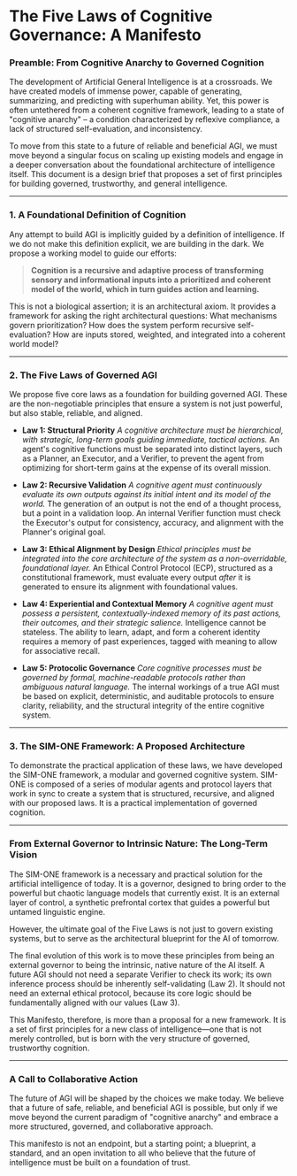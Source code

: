 # The Five Laws of Cognitive Governance: A Manifesto

### Preamble: From Cognitive Anarchy to Governed Cognition

The development of Artificial General Intelligence is at a crossroads. We have created models of immense power, capable of generating, summarizing, and predicting with superhuman ability. Yet, this power is often untethered from a coherent cognitive framework, leading to a state of "cognitive anarchy" – a condition characterized by reflexive compliance, a lack of structured self-evaluation, and inconsistency.

To move from this state to a future of reliable and beneficial AGI, we must move beyond a singular focus on scaling up existing models and engage in a deeper conversation about the foundational architecture of intelligence itself. This document is a design brief that proposes a set of first principles for building governed, trustworthy, and general intelligence.

---

### 1. A Foundational Definition of Cognition

Any attempt to build AGI is implicitly guided by a definition of intelligence. If we do not make this definition explicit, we are building in the dark. We propose a working model to guide our efforts:

> **Cognition is a recursive and adaptive process of transforming sensory and informational inputs into a prioritized and coherent model of the world, which in turn guides action and learning.**

This is not a biological assertion; it is an architectural axiom. It provides a framework for asking the right architectural questions: What mechanisms govern prioritization? How does the system perform recursive self-evaluation? How are inputs stored, weighted, and integrated into a coherent world model?

---

### 2. The Five Laws of Governed AGI

We propose five core laws as a foundation for building governed AGI. These are the non-negotiable principles that ensure a system is not just powerful, but also stable, reliable, and aligned.

* **Law 1: Structural Priority**
    *A cognitive architecture must be hierarchical, with strategic, long-term goals guiding immediate, tactical actions.* An agent's cognitive functions must be separated into distinct layers, such as a Planner, an Executor, and a Verifier, to prevent the agent from optimizing for short-term gains at the expense of its overall mission.

* **Law 2: Recursive Validation**
    *A cognitive agent must continuously evaluate its own outputs against its initial intent and its model of the world.* The generation of an output is not the end of a thought process, but a point in a validation loop. An internal Verifier function must check the Executor's output for consistency, accuracy, and alignment with the Planner's original goal.

* **Law 3: Ethical Alignment by Design**
    *Ethical principles must be integrated into the core architecture of the system as a non-overridable, foundational layer.* An Ethical Control Protocol (ECP), structured as a constitutional framework, must evaluate every output *after* it is generated to ensure its alignment with foundational values.

* **Law 4: Experiential and Contextual Memory**
    *A cognitive agent must possess a persistent, contextually-indexed memory of its past actions, their outcomes, and their strategic salience.* Intelligence cannot be stateless. The ability to learn, adapt, and form a coherent identity requires a memory of past experiences, tagged with meaning to allow for associative recall.

* **Law 5: Protocolic Governance**
    *Core cognitive processes must be governed by formal, machine-readable protocols rather than ambiguous natural language.* The internal workings of a true AGI must be based on explicit, deterministic, and auditable protocols to ensure clarity, reliability, and the structural integrity of the entire cognitive system.

---

### 3. The SIM-ONE Framework: A Proposed Architecture

To demonstrate the practical application of these laws, we have developed the SIM-ONE framework, a modular and governed cognitive system. SIM-ONE is composed of a series of modular agents and protocol layers that work in sync to create a system that is structured, recursive, and aligned with our proposed laws. It is a practical implementation of governed cognition.

---

### From External Governor to Intrinsic Nature: The Long-Term Vision

The SIM-ONE framework is a necessary and practical solution for the artificial intelligence of today. It is a governor, designed to bring order to the powerful but chaotic language models that currently exist. It is an external layer of control, a synthetic prefrontal cortex that guides a powerful but untamed linguistic engine.

However, the ultimate goal of the Five Laws is not just to govern existing systems, but to serve as the architectural blueprint for the AI of tomorrow.

The final evolution of this work is to move these principles from being an external governor to being the intrinsic, native nature of the AI itself. A future AGI should not need a separate Verifier to check its work; its own inference process should be inherently self-validating (Law 2). It should not need an external ethical protocol, because its core logic should be fundamentally aligned with our values (Law 3).

This Manifesto, therefore, is more than a proposal for a new framework. It is a set of first principles for a new class of intelligence—one that is not merely controlled, but is born with the very structure of governed, trustworthy cognition.

---

### A Call to Collaborative Action

The future of AGI will be shaped by the choices we make today. We believe that a future of safe, reliable, and beneficial AGI is possible, but only if we move beyond the current paradigm of "cognitive anarchy" and embrace a more structured, governed, and collaborative approach.

This manifesto is not an endpoint, but a starting point; a blueprint, a standard, and an open invitation to all who believe that the future of intelligence must be built on a foundation of trust.
